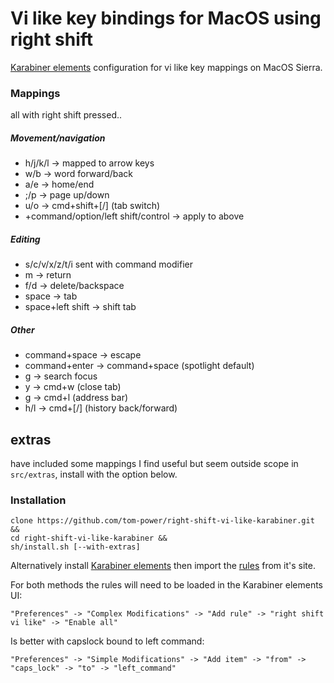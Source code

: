 # Vi like key bindings for MacOS using right shift

[Karabiner elements](https://github.com/tekezo/Karabiner-Elements) configuration for vi like key mappings on MacOS Sierra.

### Mappings

all with right shift pressed..

##### Movement/navigation
- h/j/k/l -> mapped to arrow keys
- w/b -> word forward/back
- a/e -> home/end
- ;/p -> page up/down
- u/o -> cmd+shift+[/] (tab switch)
- +command/option/left shift/control -> apply to above

##### Editing
- s/c/v/x/z/t/i sent with command modifier
- m -> return
- f/d -> delete/backspace
- space -> tab
- space+left shift -> shift tab

##### Other
- command+space -> escape
- command+enter -> command+space (spotlight default)
- g -> search focus
- y -> cmd+w (close tab)
- g -> cmd+l (address bar)
- h/l -> cmd+[/] (history back/forward)

## extras

have included some mappings I find useful but seem outside scope in `src/extras`, install with the option below.

### Installation

```
clone https://github.com/tom-power/right-shift-vi-like-karabiner.git &&
cd right-shift-vi-like-karabiner &&
sh/install.sh [--with-extras]
```

Alternatively install [Karabiner elements](https://pqrs.org/osx/karabiner/) then import the [rules](https://pqrs.org/osx/karabiner/complex_modifications/#right_shift_vi_like) from it's site.

For both methods the rules will need to be loaded in the Karabiner elements UI:

```"Preferences" -> "Complex Modifications" -> "Add rule" -> "right shift vi like" -> "Enable all"```

Is better with capslock bound to left command:

```"Preferences" -> "Simple Modifications" -> "Add item" -> "from" -> "caps_lock" -> "to" -> "left_command"```
